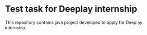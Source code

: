 # Test task for Deeplay internship
This repository contains java project developed to apply for Deeplay internship.